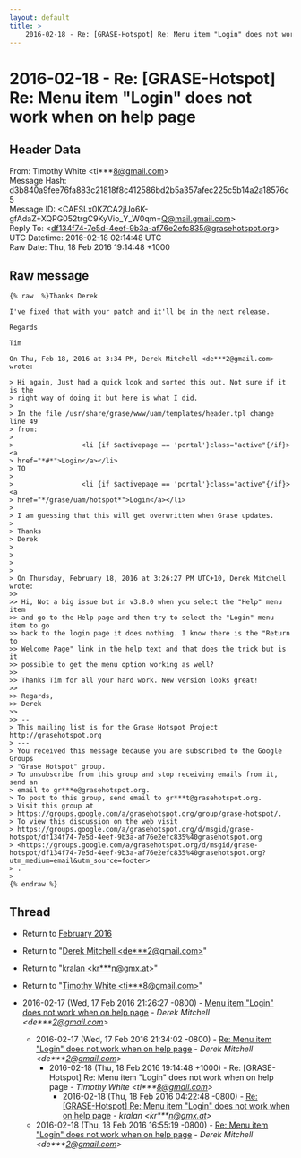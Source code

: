 ```yaml
---
layout: default
title: >
    2016-02-18 - Re: [GRASE-Hotspot] Re: Menu item "Login" does not work when on help page
---
```


# 2016-02-18 - Re: [GRASE-Hotspot] Re: Menu item "Login" does not work when on help page

## Header Data

From: Timothy White \<ti***8@gmail.com\><br>
Message Hash: d3b840a9fee76fa883c21818f8c412586bd2b5a357afec225c5b14a2a18576c5<br>
Message ID: \<CAESLx0KZCA2jUo6K-gfAdaZ+XQPG052trgC9KyVio_Y_W0qm=Q@mail.gmail.com\><br>
Reply To: \<df134f74-7e5d-4eef-9b3a-af76e2efc835@grasehotspot.org\><br>
UTC Datetime: 2016-02-18 02:14:48 UTC<br>
Raw Date: Thu, 18 Feb 2016 19:14:48 +1000<br>

## Raw message

```
{% raw  %}Thanks Derek

I've fixed that with your patch and it'll be in the next release.

Regards

Tim

On Thu, Feb 18, 2016 at 3:34 PM, Derek Mitchell <de***2@gmail.com>
wrote:

> Hi again, Just had a quick look and sorted this out. Not sure if it is the
> right way of doing it but here is what I did.
>
> In the file /usr/share/grase/www/uam/templates/header.tpl change line 49
> from:
>
>                 <li {if $activepage == 'portal'}class="active"{/if}><a
> href="*#*">Login</a></li>
> TO
>
>                 <li {if $activepage == 'portal'}class="active"{/if}><a
> href="*/grase/uam/hotspot*">Login</a></li>
>
> I am guessing that this will get overwritten when Grase updates.
>
> Thanks
> Derek
>
>
>
>
> On Thursday, February 18, 2016 at 3:26:27 PM UTC+10, Derek Mitchell wrote:
>>
>> Hi, Not a big issue but in v3.8.0 when you select the "Help" menu item
>> and go to the Help page and then try to select the "Login" menu item to go
>> back to the login page it does nothing. I know there is the "Return to
>> Welcome Page" link in the help text and that does the trick but is it
>> possible to get the menu option working as well?
>>
>> Thanks Tim for all your hard work. New version looks great!
>>
>> Regards,
>> Derek
>>
>> --
> This mailing list is for the Grase Hotspot Project http://grasehotspot.org
> ---
> You received this message because you are subscribed to the Google Groups
> "Grase Hotspot" group.
> To unsubscribe from this group and stop receiving emails from it, send an
> email to gr***e@grasehotspot.org.
> To post to this group, send email to gr***t@grasehotspot.org.
> Visit this group at
> https://groups.google.com/a/grasehotspot.org/group/grase-hotspot/.
> To view this discussion on the web visit
> https://groups.google.com/a/grasehotspot.org/d/msgid/grase-hotspot/df134f74-7e5d-4eef-9b3a-af76e2efc835%40grasehotspot.org
> <https://groups.google.com/a/grasehotspot.org/d/msgid/grase-hotspot/df134f74-7e5d-4eef-9b3a-af76e2efc835%40grasehotspot.org?utm_medium=email&utm_source=footer>
> .
>
{% endraw %}
```

## Thread

+ Return to [February 2016](/archive/2016/02)

+ Return to "[Derek Mitchell <de***2<span>@</span>gmail.com>](/authors/de___2_at_gmail_com)"
+ Return to "[kralan <kr***n<span>@</span>gmx.at>](/authors/kr___n_at_gmx_at)"
+ Return to "[Timothy White <ti***8<span>@</span>gmail.com>](/authors/ti___8_at_gmail_com)"

+ 2016-02-17 (Wed, 17 Feb 2016 21:26:27 -0800) - [Menu item "Login" does not work when on help page](/archive/2016/02/70b4ba6f1c37050f7225c168ad517232d921e365185c0892bfa8551bd271d096) - _Derek Mitchell \<de***2@gmail.com\>_
  + 2016-02-17 (Wed, 17 Feb 2016 21:34:02 -0800) - [Re: Menu item "Login" does not work when on help page](/archive/2016/02/f33c66c9862c4bc571dc937771b4cf5de49f2a887b1ecd8ce6d09714d546d406) - _Derek Mitchell \<de***2@gmail.com\>_
    + 2016-02-18 (Thu, 18 Feb 2016 19:14:48 +1000) - Re: [GRASE-Hotspot] Re: Menu item "Login" does not work when on help page - _Timothy White \<ti***8@gmail.com\>_
      + 2016-02-18 (Thu, 18 Feb 2016 04:22:48 -0800) - [Re: [GRASE-Hotspot] Re: Menu item "Login" does not work when on help page](/archive/2016/02/5f12c493bbde07804aa92228974afb11e91be634584af7fd9900e6a142e2faea) - _kralan \<kr***n@gmx.at\>_
  + 2016-02-18 (Thu, 18 Feb 2016 16:55:19 -0800) - [Re: Menu item "Login" does not work when on help page](/archive/2016/02/dd74e8b47f74917bf1ce521a4d84e2456bae3102c0af40ba911d8b3ef055a3ea) - _Derek Mitchell \<de***2@gmail.com\>_


